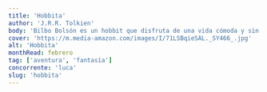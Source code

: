 ```yaml
---
title: 'Hobbita'
author: 'J.R.R. Tolkien'
body: 'Bilbo Bolsón es un hobbit que disfruta de una vida cómoda y sin sobresaltos. Su existencia cambia cuando Gandalf, el mago, y una compañía de enanos lo arrastran a una búsqueda que lo llevará a un encuentro con el dragón Smaug. '
cover: 'https://m.media-amazon.com/images/I/71LSBqieSAL._SY466_.jpg'
alt: 'Hobbita'
monthRead: febrero
tag: ['aventura', 'fantasía']
concorrente: 'luca'
slug: 'hobbita'
---
```

